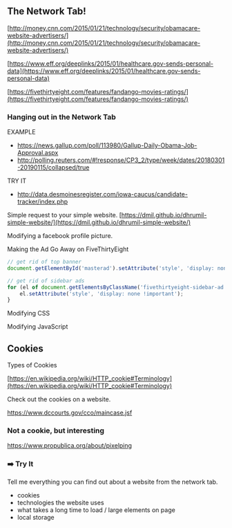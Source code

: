
## The Network Tab!

[http://money.cnn.com/2015/01/21/technology/security/obamacare-website-advertisers/](http://money.cnn.com/2015/01/21/technology/security/obamacare-website-advertisers/)

[https://www.eff.org/deeplinks/2015/01/healthcare.gov-sends-personal-data](https://www.eff.org/deeplinks/2015/01/healthcare.gov-sends-personal-data)

[https://fivethirtyeight.com/features/fandango-movies-ratings/](https://fivethirtyeight.com/features/fandango-movies-ratings/)

### Hanging out in the Network Tab

EXAMPLE
- https://news.gallup.com/poll/113980/Gallup-Daily-Obama-Job-Approval.aspx
- http://polling.reuters.com/#!response/CP3_2/type/week/dates/20180301-20190115/collapsed/true

TRY IT
- http://data.desmoinesregister.com/iowa-caucus/candidate-tracker/index.php

<!--
Gallup

Data in SVG:
https://news.gallup.com/viz/v1/xml/ad26ce43-218c-4a42-82de-ce878fa6d119/POLLFLEXCHARTVIZ/OBAMAJOBAPPR113980.aspx

Data in HTML:
<table id="tabulardata" class="mobile">
<thead>
<tr><th class="col-text">Date(s)</th><th>% Approve</th><th>% Disapprove</th></tr>
</thead>
<tbody>
<tr><td class="col-text">01/17-19/2017</td><td>59%</td><td>37%</td></tr>
<tr><td class="col-text">01/15-18/2017</td><td>58%</td><td>38%</td></tr>
<tr><td class="col-text">01/14-17/2017</td><td>57%</td><td>39%</td></tr>
<tr><td class="col-text">01/13-15/2017</td><td>57%</td><td>38%</td></tr>
<tr><td class="col-text">01/12-14/2017</td><td>57%</td><td>39%</td></tr>
<tr><td class="col-text">01/11-13/2017</td><td>58%</td><td>37%</td></tr>
<tr><td class="col-text">01/10-12/2017</td><td>57%</td><td>40%</td></tr>
<tr><td class="col-text">01/9-11/2017</td><td>57%</td><td>40%</td></tr>
<tr><td class="col-text">01/8-10/2017</td><td>55%</td><td>42%</td></tr>
<tr><td class="col-text">01/7-9/2017</td><td>56%</td><td>40%</td></tr>
</tbody></table>

Reuters
http://polling.reuters.com/api/1.4/polling/json/mean?dimension=CP3_2&daterange=20180301-20190116&compress-responses=1&account=trpoll&auth=1eeb6846e5f8be86

Des Moines Register

http://data.desmoinesregister.com/iowa-caucus/candidate-tracker/data/visits_all.json?cb=1547625985504
-->

Simple request to your simple website.
[https://dmil.github.io/dhrumil-simple-website/](https://dmil.github.io/dhrumil-simple-website/)

Modifying a facebook profile picture.

Making the Ad Go Away on FiveThirtyEight

```javascript
// get rid of top banner
document.getElementById('masterad').setAttribute('style', 'display: none !important');

// get rid of sidebar ads
for (el of document.getElementsByClassName('fivethirtyeight-sidebar-ad')) {
    el.setAttribute('style', 'display: none !important');
}
```

Modifying CSS

Modifying JavaScript


## Cookies

Types of Cookies

[https://en.wikipedia.org/wiki/HTTP_cookie#Terminology](https://en.wikipedia.org/wiki/HTTP_cookie#Terminology)

Check out the cookies on a website.

https://www.dccourts.gov/cco/maincase.jsf


### Not a cookie, but interesting
https://www.propublica.org/about/pixelping

### ➡️ Try It

Tell me everything you can find out about a website from the network tab.

- cookies
- technologies the website uses
- what takes a long time to load / large elements on page
- local storage
